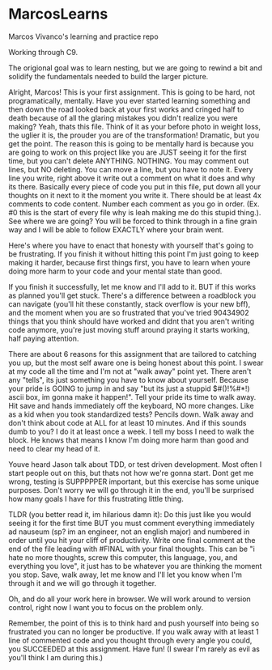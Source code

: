 # MarcosLearns
Marcos Vivanco's learning and practice repo

Working through C9. 

The origional goal was to learn nesting, but we are going to rewind a bit and solidify the fundamentals needed to build the larger picture.

Alright, Marcos! This is your first assignment. This is going to be hard, not programatically, mentally. Have you ever started learning something and then down the road looked back at your first works and cringed half to death because of all the glaring mistakes you didn't realize you were making? Yeah, thats this file. Think of it as your before photo in weight loss, the uglier it is, the prouder you are of the transformation! Dramatic, but you get the point.  The reason this is going to be mentally hard is because you are going to work on this project like you are JUST seeing it for the first time, but you can't delete ANYTHING. NOTHING. You may comment out lines, but NO deleting.  You can move a line, but you have to note it. Every line you write, right above it write out a comment on what it does and why its there. Basically every piece of code you put in this file, put down all your thoughts on it next to it the moment you write it.  There should be at least 4x comments to code content. Number each comment as you go in order. (Ex. #0 this is the start of every file why is leah making me do this stupid thing.). See where we are going?  You will be forced to think through in a fine grain way and I will be able to follow EXACTLY where your brain went. 

Here's where you have to enact that honesty with yourself that's going to be frustrating. If you finish it without hitting this point I'm just going to keep making it harder, because first things first, you have to learn when youre doing more harm to your code and your mental state than good.  

If you finish it successfully, let me know and I'll add to it. BUT if this works as planned you'll get stuck. There's a difference between a roadblock you can navigate (you'll hit these constantly, stack overflow is your new bff), and the moment when you are so frustrated that you've tried 90434902 things that you think should have worked and didnt that you aren't writing code anymore, you're just moving stuff around praying it starts working, half paying attention.

There are about 6 reasons for this assignment that are tailored to catching you up, but the most self aware one is being honest about this point. I swear at my code all the time and I'm not at "walk away" point yet. There aren't any "tells", its just something you have to know about yourself. Because your pride is GOING to jump in and say "but its just a stuppid $#()!%#*!) ascii box, im gonna make it happen!".  Tell your pride its time to walk away.  Hit save and hands immediately off the keyboard, NO more changes. Like as a kid when you took standardized tests? Pencils down. Walk away and don't think about code at ALL for at least 10 minutes. And if this sounds dumb to you? I do it at least once a week. I tell my boss I need to walk the block.  He knows that means I know I'm doing more harm than good and need to clear my head of it.  

Youve heard Jason talk about TDD, or test driven development. Most often I start people out on this, but thats not how we're gonna start. Dont get me wrong, testing is SUPPPPPER important, but this exercise has some unique purposes. Don't worry we will go through it in the end, you'll be surprised how many goals I have for this frustrating little thing.

TLDR (you better read it, im hilarious damn it): Do this just like you would seeing it for the first time BUT you must comment everything immediately ad nauseum (sp? im an engineer, not an english major) and numbered in order until you hit your cliff of productivity. Write one final comment at the end of the file leading with #FINAL with your final thoughts. This can be "i hate no more thoughts, screw this computer, this language, you, and everything you love", it just has to be whatever you are thinking the moment you stop. Save, walk away, let me know and I'll let you know when I'm through it and we will go through it together.

Oh, and do all your work here in browser. We will work around to version control, right now I want you to focus on the problem only.

Remember, the point of this is to think hard and push yourself into being so frustrated you can no longer be productive. If you walk away with at least 1 line of commented code and you thought through every angle you could, you SUCCEEDED at this assignment. Have fun! (I swear I'm rarely as evil as you'll think I am during this.)
